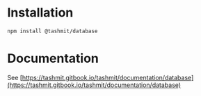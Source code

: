 # Installation

```
npm install @tashmit/database
```

# Documentation

See [https://tashmit.gitbook.io/tashmit/documentation/database](https://tashmit.gitbook.io/tashmit/documentation/database)
